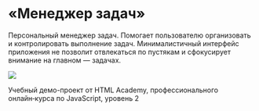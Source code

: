 # «Менеджер задач»

Персональный менеджер задач. Помогает пользователю организовать и контролировать выполнение задач. Минималистичный интерфейс приложения не позволит отвлекаться по пустякам и сфокусирует внимание на главном — задачах.

![](https://i.postimg.cc/dVWJkSGk/Safari-Big-Sur-Dark.png)

Учебный демо-проект от HTML Academy, профессионального онлайн‑курса по JavaScript, уровень 2

